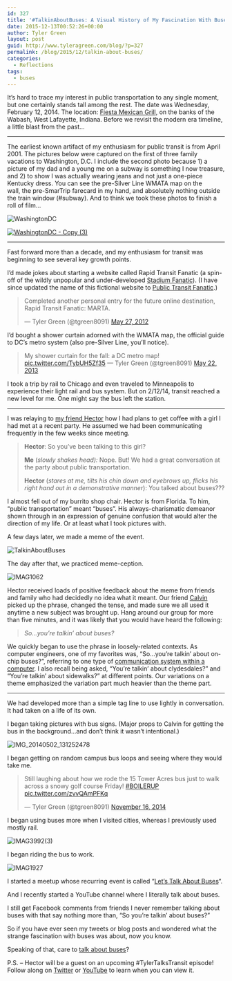```yaml
---
id: 327
title: '#TalkinAboutBuses: A Visual History of My Fascination With Buses'
date: 2015-12-13T00:52:26+00:00
author: Tyler Green
layout: post
guid: http://www.tyleragreen.com/blog/?p=327
permalink: /blog/2015/12/talkin-about-buses/
categories:
  - Reflections
tags:
  - buses
---
```

It&#8217;s hard to trace my interest in public transportation to any single moment, but one certainly stands tall among the rest. The date was Wednesday, February 12, 2014. The location: <a href="http://www.yelp.com/biz/fiesta-mexican-grill-west-lafayette" target="_blank">Fiesta Mexican Grill</a>, on the banks of the Wabash, West Lafayette, Indiana. Before we revisit the modern era timeline, a little blast from the past&#8230;

* * *

The earliest known artifact of my enthusiasm for public transit is from April 2001. The pictures below were captured on the first of three family vacations to Washington, D.C. I include the second photo because 1) a picture of my dad and a young me on a subway is something I now treasure, and 2) to show I was actually wearing jeans and not just a one-piece Kentucky dress. You can see the pre-Silver Line WMATA map on the wall, the pre-SmarTrip farecard in my hand, and absolutely nothing outside the train window (#subway). And to think we took these photos to finish a roll of film&#8230;

<img class="aligncenter size-large wp-image-343" src="http://i1.wp.com/www.tyleragreen.com/blog/wp-content/uploads/2015/12/WashingtonDC-683x1024.jpg?fit=676%2C1014" alt="WashingtonDC" data-recalc-dims="1" />

[<img class="aligncenter size-large wp-image-344" src="http://i1.wp.com/www.tyleragreen.com/blog/wp-content/uploads/2015/12/WashingtonDC-Copy-3-1024x900.jpg?fit=676%2C594" alt="WashingtonDC - Copy (3)" data-recalc-dims="1" />](http://i2.wp.com/www.tyleragreen.com/blog/wp-content/uploads/2015/12/WashingtonDC-Copy-3.jpg)

* * *

Fast forward more than a decade, and my enthusiasm for transit was beginning to see several key growth points.

I&#8217;d made jokes about starting a website called Rapid Transit Fanatic (a spin-off of the wildly unpopular and under-developed <a href="http://www.stadiumfanatic.com/" target="_blank">Stadium Fanatic</a>). (I have since updated the name of this fictional website to <a href="https://twitter.com/tgreen8091/status/473145202798886912" target="_blank">Public Transit Fanatic</a>.)

<blockquote class="twitter-tweet" lang="en">
  <p dir="ltr" lang="en">
    Completed another personal entry for the future online destination, Rapid Transit Fanatic: MARTA.
  </p>
  
  <p>
    — Tyler Green (@tgreen8091) <a href="https://twitter.com/tgreen8091/status/206776549976977408">May 27, 2012</a>
  </p>
</blockquote>

I&#8217;d bought a shower curtain adorned with the WMATA map, the official guide to DC&#8217;s metro system (also pre-Silver Line, you&#8217;ll notice). 

<blockquote class="twitter-tweet" lang="en">
  <p>
    My shower curtain for the fall: a DC metro map! <a href="http://t.co/TybUH5Zf35">pic.twitter.com/TybUH5Zf35</a> — Tyler Green (@tgreen8091) <a href="https://twitter.com/tgreen8091/status/337344471924621312">May 22, 2013</a>
  </p>
</blockquote>



I took a trip by rail to Chicago and even traveled to Minneapolis to experience their light rail and bus system. But on 2/12/14, transit reached a new level for me. One might say the bus left the station.

* * *

I was relaying to <a href="https://twitter.com/yothere" target="_blank">my friend Hector</a> how I had plans to get coffee with a girl I had met at a recent party. He assumed we had been communicating frequently in the few weeks since meeting.

> **Hector**: So you&#8217;ve been talking to this girl?
> 
> **Me** (_slowly shakes head):_ Nope. But! We had a great conversation at the party about public transportation.
> 
> **Hector** (_stares at me, tilts his chin down and eyebrows up, flicks his right hand out in a demonstrative manner_): You talked about buses???

I almost fell out of my burrito shop chair. Hector is from Florida. To him, &#8220;public transportation&#8221; meant &#8220;buses&#8221;. His always-charismatic demeanor shown through in an expression of genuine confusion that would alter the direction of my life. Or at least what I took pictures with.

A few days later, we made a meme of the event.

<img class="aligncenter wp-image-330 size-full" src="http://i0.wp.com/www.tyleragreen.com/blog/wp-content/uploads/2015/12/TalkinAboutBuses.jpg?fit=380%2C672" alt="TalkinAboutBuses" data-recalc-dims="1" />

The day after that, we practiced meme-ception.

<img class="aligncenter wp-image-331 size-large" src="http://i1.wp.com/www.tyleragreen.com/blog/wp-content/uploads/2015/12/IMAG1062-579x1024.jpg?fit=579%2C1024" alt="IMAG1062" data-recalc-dims="1" />

Hector received loads of positive feedback about the meme from friends and family who had decidedly no idea what it meant. Our friend <a href="http://www.calvinholic.com/" target="_blank">Calvin</a> picked up the phrase, changed the tense, and made sure we all used it anytime a new subject was brought up. Hang around our group for more than five minutes, and it was likely that you would have heard the following:

> _So&#8230;you&#8217;re talkin&#8217; about buses?_

We quickly began to use the phrase in loosely-related contexts. As computer engineers, one of my favorites was, &#8220;So&#8230;you&#8217;re talkin&#8217; about on-chip buses?&#8221;, referring to one type of <a href="https://en.wikipedia.org/wiki/Bus_(computing)" target="_blank">communication system within a computer</a>. I also recall being asked, &#8220;You&#8217;re talkin&#8217; about clydesdales?&#8221; and &#8220;You&#8217;re talkin&#8217; about sidewalks?&#8221; at different points. Our variations on a theme emphasized the variation part much heavier than the theme part.

* * *

We had developed more than a simple tag line to use lightly in conversation. It had taken on a life of its own.

I began taking pictures with bus signs. (Major props to Calvin for getting the bus in the background&#8230;and don&#8217;t think it wasn&#8217;t intentional.)

<img class="aligncenter size-large wp-image-332" src="http://i1.wp.com/www.tyleragreen.com/blog/wp-content/uploads/2015/12/IMG_20140502_131252478-683x1024.jpg?fit=676%2C1014" alt="IMG_20140502_131252478" data-recalc-dims="1" />

I began getting on random campus bus loops and seeing where they would take me.

<blockquote class="twitter-tweet" lang="en">
  <p dir="ltr" lang="en">
    Still laughing about how we rode the 15 Tower Acres bus just to walk across a snowy golf course Friday! <a href="https://twitter.com/hashtag/BOILERUP?src=hash">#BOILERUP</a> <a href="http://t.co/zvvQAmPFKq">pic.twitter.com/zvvQAmPFKq</a>
  </p>
  
  <p>
    — Tyler Green (@tgreen8091) <a href="https://twitter.com/tgreen8091/status/534088918522949633">November 16, 2014</a>
  </p>
</blockquote>



I began using buses more when I visited cities, whereas I previously used mostly rail.

<img class="aligncenter size-large wp-image-333" src="http://i2.wp.com/www.tyleragreen.com/blog/wp-content/uploads/2015/12/IMAG39923-1024x580.jpg?fit=676%2C383" alt="IMAG3992(3)" data-recalc-dims="1" />

I began riding the bus to work.

<img class="aligncenter size-large wp-image-339" src="http://i2.wp.com/www.tyleragreen.com/blog/wp-content/uploads/2015/12/IMAG1927-1024x580.jpg?fit=676%2C383" alt="IMAG1927" data-recalc-dims="1" />

I started a meetup whose recurring event is called &#8220;<a href="http://www.meetup.com/FortCollinsPublicTransit/" target="_blank">Let&#8217;s Talk About Buses</a>&#8220;.

And I recently started a YouTube channel where I literally talk about buses.



I still get Facebook comments from friends I never remember talking about buses with that say nothing more than, &#8220;So you&#8217;re talkin&#8217; about buses?&#8221;

So if you have ever seen my tweets or blog posts and wondered what the strange fascination with buses was about, now you know.

Speaking of that, care to <a href="http://www.tyleragreen.com/contact/" target="_blank">talk about buses</a>?

P.S. &#8211; Hector will be a guest on an upcoming #TylerTalksTransit episode! Follow along on <a href="http://twitter.com/tgreen8091" target="_blank">Twitter</a> or <a href="https://www.youtube.com/+TylerAGreen" target="_blank">YouTube</a> to learn when you can view it.
